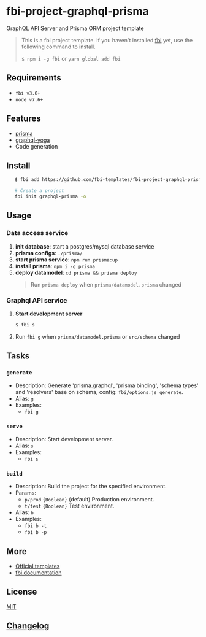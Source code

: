 # fbi-project-graphql-prisma

GraphQL API Server and Prisma ORM project template

> This is a fbi project template. If you haven't installed
> [fbi](https://github.com/AlloyTeam/fbi) yet, use the following command to
> install.
>
> `$ npm i -g fbi` or `yarn global add fbi`

## Requirements

- `fbi v3.0+`
- `node v7.6+`

## Features

- [prisma](https://www.prisma.io/)
- [graphql-yoga](https://github.com/prisma/graphql-yoga)
- Code generation

## Install

```bash
   $ fbi add https://github.com/fbi-templates/fbi-project-graphql-prisma.git

   # Create a project
   fbi init graphql-prisma -o
```

## Usage

### Data access service

1. **init database**: start a postgres/mysql database service
1. **prisma configs**: `./prisma/`
1. **start prisma service**: `npm run prisma:up`
1. **install prisma**: `npm i -g prisma`
1. **deploy datamodel**: `cd prisma && prisma deploy`
   > Run `prisma deploy` when `prisma/datamodel.prisma` changed

### Graphql API service

1. **Start development server**

   ```bash
   $ fbi s
   ```

1. Run `fbi g` when `prisma/datamodel.prisma` or `src/schema` changed

## Tasks

### `generate`

- Description: Generate 'prisma.graphql', 'prisma binding', 'schema types' and 'resolvers' base on schema, config: `fbi/options.js generate`.
- Alias: `g`
- Examples:
  - `fbi g`

### `serve`

- Description: Start development server.
- Alias: `s`
- Examples:
  - `fbi s`

### `build`

- Description: Build the project for the specified environment.
- Params:
  - `p/prod` `{Boolean}` (default) Production environment.
  - `t/test` `{Boolean}` Test environment.
- Alias: `b`
- Examples:
  - `fbi b -t`
  - `fbi b -p`

## More

- [Official templates](https://github.com/fbi-templates)
- [fbi documentation](https://neikvon.gitbooks.io/fbi/content/)

## License

[MIT](https://opensource.org/licenses/MIT)

## [Changelog](./CHANGELOG.md)
